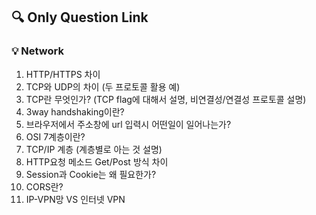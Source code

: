## 🔍 Only Question Link
### 💡 Network     

1.  HTTP/HTTPS 차이    
2.  TCP와 UDP의 차이 (두 프로토콜 활용 예)    
3.  TCP란 무엇인가? (TCP flag에 대해서 설명, 비연결성/연결성 프로토콜 설명)    
4. 3way handshaking이란?    
5.  브라우저에서 주소창에 url 입력시 어떤일이 일어나는가?    
6. OSI 7계층이란?     
7. TCP/IP 계층 (계층별로 아는 것 설명)    
8. HTTP요청 메소드 Get/Post 방식 차이    
9. Session과 Cookie는 왜 필요한가?    
10. CORS란?    
11. IP-VPN망 VS 인터넷 VPN    
